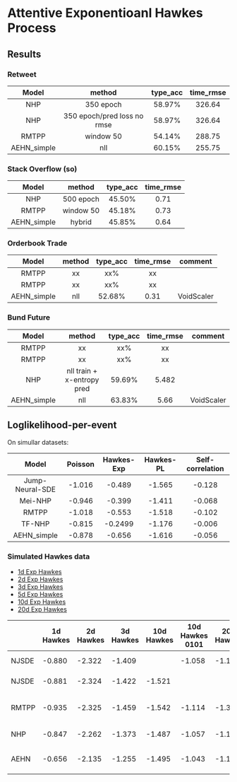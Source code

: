 # Attentive Exponentioanl Hawkes Process


## Results

### Retweet
| Model | method | type_acc | time_rmse |
| :----:| :-----: | :------: | :-------: |
|  NHP | 350 epoch  | 58.97%   | 326.64   |
|  NHP | 350 epoch/pred loss no rmse  | 58.97%   | 326.64   |
|  RMTPP | window 50  | 54.14%   | 288.75 |
| AEHN_simple |	nll|  60.15% | 255.75 |


### Stack Overflow (so)
| Model | method | type_acc | time_rmse |
| :----:| :-----: | :------: | :-------: |
|  NHP | 500 epoch  | 45.50%   | 0.71   |
|  RMTPP | window 50  | 45.18%   | 0.73   |
| AEHN_simple |   hybrid  | 45.85%   |   0.64    |

### Orderbook Trade 
| Model | method | type_acc | time_rmse | comment|
| :----:| :-----: | :------: | :-------: | :-------: |
|  RMTPP | xx  | xx%   | xx   | |
|  RMTPP | xx  | xx%   | xx   | |
| AEHN_simple |   nll  | 52.68%   |   0.31   | VoidScaler|

### Bund Future 
| Model | method | type_acc | time_rmse | comment|
| :----:| :-----: | :------: | :-------: | :-------: |
|  RMTPP | xx  | xx%   | xx   | |
|  RMTPP | xx  | xx%   | xx   | |
|  NHP | nll train + x-entropy pred  | 59.69%   | 5.482   | |
| AEHN_simple |   nll  | 63.83%   |   5.66   | VoidScaler|


## Loglikelihood-per-event
On simullar datasets:

| Model | Poisson | Hawkes-Exp | Hawkes-PL | Self-correlation |
| :--------: | :----------: | :--------: | :----------: | :--------: |
| Jump-Neural-SDE | -1.016 | -0.489 | -1.565 | -0.128 |
| Mei-NHP | -0.946 | -0.399 | -1.411 | -0.068|
| RMTPP | -1.018 | -0.553 | -1.518 | -0.102 |
| TF-NHP | -0.815 | -0.2499 | -1.176 | -0.006|
| AEHN_simple | -0.878 | -0.656 | -1.616 | -0.056 |


### Simulated Hawkes data

- [1d Exp Hawkes](https://pan.baidu.com/s/1IyummK-4ZbCsXjAPAQw6Ig)
- [2d Exp Hawkes](https://pan.baidu.com/s/1x75plmF_DYogY3IvN_gImQ)
- [3d Exp Hawkes](https://pan.baidu.com/s/1PgmZEY5ICFYXMpUKXj-k3Q)
- [5d Exp Hawkes](https://pan.baidu.com/s/1HX513dGqkk6EnrtaQSZdcQ)
- [10d Exp Hawkes](https://pan.baidu.com/s/1YAGBwecVOkR_GC0mJ6NY3g)
- [20d Exp Hawkes](https://pan.baidu.com/s/1yPN9cVr23yCxbvE2XSanww)




|  |1d Hawkes |2d Hawkes  |  3d Hawkes |10d Hawkes| 10d Hawkes 0101 |20d Hawkes| comment |
|--|--|--|--|--|--|--|--|
| NJSDE| -0.880 | -2.322 |  -1.409 |   | -1.058 | -1.168| epoch 500  |
| NJSDE|  -0.881|-2.324    |  -1.422 | -1.521 |  | | epoch 200  |
| RMTPP| -0.935 | -2.325  | -1.459 | -1.542 |   -1.114 | -1.388 | 500 epoch, 窗口50  |
| NHP |   -0.847|  -2.262  |  -1.373    | -1.487  | -1.057 | -1.180 | 500 epoch |
| AEHN | -0.656 |  -2.135   | -1.255 | -1.495 | -1.043 | -1.157 | 1000 epoch, step=10 |

